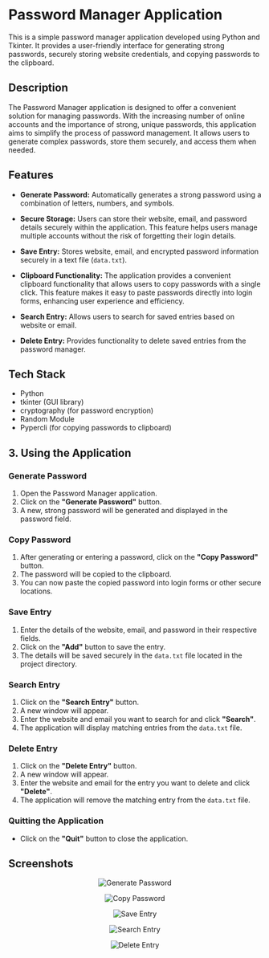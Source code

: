 # Password Manager Application

This is a simple password manager application developed using Python and Tkinter. It provides a user-friendly interface for generating strong passwords, securely storing website credentials, and copying passwords to the clipboard.

## Description

The Password Manager application is designed to offer a convenient solution for managing passwords. With the increasing number of online accounts and the importance of strong, unique passwords, this application aims to simplify the process of password management. It allows users to generate complex passwords, store them securely, and access them when needed.

## Features

- **Generate Password:** Automatically generates a strong password using a combination of letters, numbers, and symbols.

- **Secure Storage:** Users can store their website, email, and password details securely within the application. This feature helps users manage multiple accounts without the risk of forgetting their login details.

- **Save Entry:** Stores website, email, and encrypted password information securely in a text file (`data.txt`).

- **Clipboard Functionality:** The application provides a convenient clipboard functionality that allows users to copy passwords with a single click. This feature makes it easy to paste passwords directly into login forms, enhancing user experience and efficiency.

- **Search Entry:** Allows users to search for saved entries based on website or email.

- **Delete Entry:** Provides functionality to delete saved entries from the password manager.


## Tech Stack

- Python
- tkinter (GUI library)
- cryptography (for password encryption)
- Random Module
- Pypercli (for copying passwords to clipboard)

## 3. Using the Application

### Generate Password

1. Open the Password Manager application.
2. Click on the **"Generate Password"** button.
3. A new, strong password will be generated and displayed in the password field.

### Copy Password

1. After generating or entering a password, click on the **"Copy Password"** button.
2. The password will be copied to the clipboard.
3. You can now paste the copied password into login forms or other secure locations.

### Save Entry

1. Enter the details of the website, email, and password in their respective fields.
2. Click on the **"Add"** button to save the entry.
3. The details will be saved securely in the `data.txt` file located in the project directory.

### Search Entry

1. Click on the **"Search Entry"** button.
2. A new window will appear.
3. Enter the website and email you want to search for and click **"Search"**.
4. The application will display matching entries from the `data.txt` file.

### Delete Entry

1. Click on the **"Delete Entry"** button.
2. A new window will appear.
3. Enter the website and email for the entry you want to delete and click **"Delete"**.
4. The application will remove the matching entry from the `data.txt` file.

### Quitting the Application

- Click on the **"Quit"** button to close the application.

## Screenshots

   <p align="center">
   <img src="https://github.com/RichaKesharvani/Password-Manager/assets/121665444/5bb0b860-55e8-4df7-8e38-f78ab201bdfa" alt="Generate Password">
   </p>
   <p align="center">
   <img src="https://github.com/RichaKesharvani/Password-Manager/assets/121665444/f3df77bf-8c3f-4e77-b12d-eb45107b3dbe" alt="Copy Password">
   </p>
   <p align="center">
   <img src="https://github.com/RichaKesharvani/Password-Manager/assets/121665444/dc5e3c6b-e09b-4fee-9cea-1daa69a25131" alt="Save Entry">
   </p>
   <p align="center">
   <img src="https://github.com/RichaKesharvani/Password-Manager/assets/121665444/b7b8d10b-63ad-4036-bf74-d947d2bb6040" alt="Search Entry">
   <p align="center">
   <img src="https://github.com/RichaKesharvani/Password-Manager/assets/121665444/8bd9d930-765a-4d11-8724-abb4fe13d1d0" alt="Delete Entry">
   </p>
